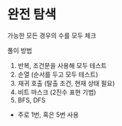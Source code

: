 # 완전 탐색
가능한 모든 경우의 수를 모두 체크

풀이 방법
1. 반복, 조건문을 사용해 모두 테스트
2. 순열 (순서를 두고 모두 테스트)
3. 재귀 호출 (탈출 조건, 현재 상태 필요)
4. 비트 마스크 (2진수 표현 기법)
5. BFS, DFS

- 주로 1번, 혹은 5번 사용